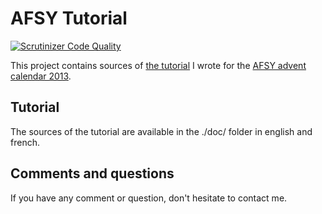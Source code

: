 # AFSY Tutorial

[![Scrutinizer Code Quality](https://scrutinizer-ci.com/g/clem/afsy-rabbitmq-tutorial/badges/quality-score.png?b=master)](https://scrutinizer-ci.com/g/clem/afsy-rabbitmq-tutorial/?branch=master)

This project contains sources of [the tutorial](http://afsy.fr/avent/2013/21-rabbitmq-et-Symfony2-traitements-asynchrones) 
I wrote for the [AFSY advent calendar 2013](http://afsy.fr/avent/2013).

## Tutorial 

The sources of the tutorial are available in the ./doc/ folder in english and french.

## Comments and questions

If you have any comment or question, don't hesitate to contact me.
